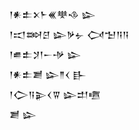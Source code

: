 <div class='block'>
<div class='line'>𒁹𒀭𒉺𒉽𒈨𒌍𒋧𒈾 𒇽</div>
<div class='line'>𒁹𒀊𒇷𒆪 𒇽𒃻𒉡 𒉏𒈠𒀀𒀀</div>
<div class='line'>𒁹𒌑𒉺𒋡𒁹𒀸𒋩 𒇽</div>
<div class='line'>𒁹𒀭𒉺𒋢 𒇽𒈫𒌋 𒃲</div>
<div class='line'>𒁹𒀖𒀀𒉌𒌋𒐊 𒇽𒄥𒍠</div>
<div class='line'>𒋢 𒇽</div>
</div>